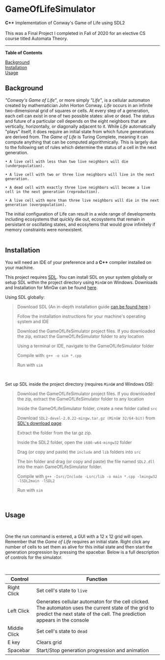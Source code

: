 # GameOfLifeSimulator
<b>C++</b> Implementation of Conway's Game of Life using SDL2 <br><br>
This was a Final Project I completed in Fall of 2020 for an elective CS course titled Automata Theory. 
<br/>

<hr>
<p><b> Table of Contents </b></p>

[Background](https://github.com/ashleyjmaximilien/GameOfLifeSimulator#background)<br>
[Installation](https://github.com/ashleyjmaximilien/GameOfLifeSimulator/#installation)<br>
[Usage](https://github.com/ashleyjmaximilien/GameOfLifeSimulator/#Usage)

<h2>Background</h2>
<p><i>"Conway's Game of Life"</i>, or more simply <i>"Life"</i>, is a cellular automaton created by mathematician John Horton Conway. <i>Life</i> occurs in an infinite 
two-dimensional grid of squares or cells. At every step of a generation, each cell can exist in one of two possible states: alive or dead. The status and future of a 
particular cell depends on the eight neighbors that are vertically, horizontally, or diagonally adjacent to it. While <i>Life</i> automatically "plays" itself, it does require an initial state from which future generations are derived from. The <i>Game of Life</i> is Turing Complete, meaning it can compute anything that can be computed algorithmically. This is largely due to the following set of rules which determine the status of a cell in the next generation.</p>


```
• A live cell with less than two live neighbors will die (underpopulation).

• A live cell with two or three live neighbors will live in the next generation.

• A dead cell with exactly three live neighbors will become a live cell in the next generation (reproduction).

• A live cell with more than three live neighbors will die in the next generation (overpopulation).
```

The initial configuration of Life can result in a wide range of developments including ecosystems that quickly die out, ecosystems that remain in persistant or oscillating states, and ecosytems that would grow infinitely if memory constraints were nonexistent.
<br><br>

<h2>Installation</h2>

<p>You will need an IDE of your preference and a <b>C++</b> compiler installed on your machine.</p>

This project requires [SDL](https://www.libsdl.org/download-2.0.php/). You can install SDL on your system globally or setup SDL within the project directory using ```MinGW``` on Windows. Downloads and Installation for MinGw can be found [here](https://www.mingw-w64.org/downloads/).

Using SDL globally: 
> Download SDL (An in-depth installation guide [can be found here](https://lazyfoo.net/tutorials/SDL/01_hello_SDL/index.php).)
>
> Follow the installation instructions for your machine's operating system and IDE
>
> Download the GameOfLifeSimulator project files. If you downloaded the zip, extract the GameOfLifeSimulator folder to any location
>
> Using a terminal or IDE, navigate to the GameOfLifeSimulator folder
>
> Compile with: ```g++ -o sim *.cpp```
>
> Run with ```sim```
  
  
<br>

Set up SDL inside the project directory (requires ```MinGW``` and Windows OS):
> Download the GameOfLifeSimulator project files. If you downloaded the zip, extract the GameOfLifeSimulator folder to any location
>
> Inside the GameOfLifeSimulator folder, create a new folder called ```src```
>
> Download ```SDL2-devel-2.0.22-mingw.tar.gz (MinGW 32/64-bit)``` from [SDL's download page](https://www.libsdl.org/download-2.0.php/)
>
> Extract the folder from the tar.gz zip.
>
> Inside the SDL2 folder, open the ```i686-w64-mingw32``` folder
>
> Drag (or copy and paste) the ```include``` and ```lib``` folders into ```src```
>
> The bin folder and drag (or copy and paste) the file named ```SDL2.dll``` into the main GameOfLifeSimulator folder. 
>
> Compile with ```g++ -Isrc/Include -Lsrc/lib -o main *.cpp -lmingw32 -lSDL2main -lSDL2```
>
> Run with ```sim```
<br>

<h2>Usage</h2>
<br>

<p>One the run command is entered, a GUI with a 12 x 12 grid will open. Remember that the <i>Game of Life</i> requires an initial state. Right click any number of cells to set them as alive for this initial state and then start the generation progression by pressing the spacebar. Below is a full description of controls for the simulator.</p>
<br>

| Control               | Function                                                                                                                                  |
| ----------------------|-------------------------------------------------------------------------------------------------------------------------------------------|
| Right Click           | Set cell's state to ```live```                                                                                                            |
| Left Click            | Generates cellular automaton for the cell clicked. The automaton uses the current state of the grid to predict the next state of the cell. The prediction appears in the console                                                                                                                               |
| Middle Click          | Set cell's state to ```dead```                                                                                                            |
| E key                 | Clears grid                                                                                                                               |
| Spacebar              | Start/Stop generation progression and animation                                                                                           |                                                                                           
